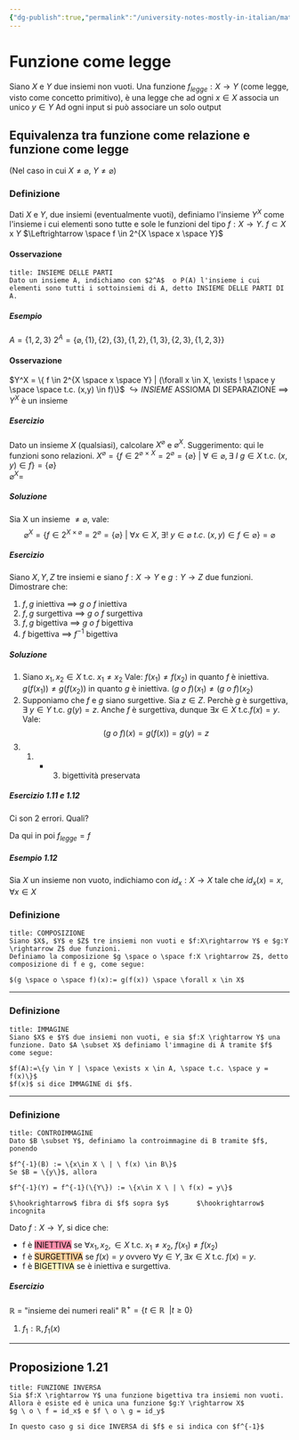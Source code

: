 ```yaml
---
{"dg-publish":true,"permalink":"/university-notes-mostly-in-italian/matematica-discreta/teoria/funzione-come-legge/","created":"2023-01-23T16:26:11.445+01:00","updated":"2023-01-23T16:26:11.445+01:00"}
---
```


# Funzione come legge
Siano $X$ e $Y$ due insiemi non vuoti.
Una funzione $f_{legge}:X \rightarrow Y$ (come legge, visto come concetto primitivo),
è una legge che ad ogni $x \in X$ associa un unico $y \in Y$
Ad ogni input si può associare un solo output
## Equivalenza tra funzione come relazione e funzione come legge
(Nel caso in cui $X \neq \varnothing$, $Y \neq \varnothing$)
### Definizione
Dati $X$ e $Y$, due insiemi (eventualmente vuoti), definiamo l'insieme $Y^X$ come l'insieme i cui elementi sono tutte e sole le funzioni del tipo $f:X \rightarrow Y$.
$f \subset X$ x $Y$ $\Leftrightarrow \space f \in 2^{X \space x \space Y}$ 
#### Osservazione
```ad-info
title: INSIEME DELLE PARTI
Dato un insieme A, indichiamo con $2^A$  o P(A) l'insieme i cui elementi sono tutti i sottoinsiemi di A, detto INSIEME DELLE PARTI DI A.
```

##### Esempio
$A = \{1,2,3\}$
$2^A = \{\varnothing, \{1\}, \{2\}, \{3\}, \{1,2\}, \{1,3\}, \{2,3\}, \{1,2,3\} \}$

#### Osservazione
$Y^X = \{ f \in 2^{X \space x \space Y} | (\forall x \in X, \exists ! \space y \space \space t.c. (x,y) \in f)\}$ 
				  $\hookrightarrow INSIEME$
ASSIOMA DI SEPARAZIONE $\implies$ $Y^X$ è un insieme

##### Esercizio
Dato un insieme $X$ (qualsiasi), calcolare $X^{\varnothing}$ e $\varnothing^X$. 
Suggerimento: qui le funzioni sono relazioni.
$X^\varnothing = \{f \in 2^{\varnothing \ \times \ X} = 2^\varnothing = \{\varnothing\} \ | \ \forall \in \varnothing, \exists \ I \ g \in X$ t.c. $(x,y) \in f\} = \{\varnothing\}$  
$\varnothing^X =$

##### Soluzione
Sia X un insieme $\neq \varnothing$, vale:
$$\varnothing^X = \{f \in 2^{X \times \varnothing} = 2^\varnothing = \{\varnothing\} \ | \ \forall x \in X, \ \exists ! \ y \in \varnothing \ t.c. \ (x,y) \in f \in \varnothing\} = \varnothing$$
##### Esercizio
Siano $X,Y,Z$ tre insiemi e siano $f:X \rightarrow Y$ e $g:Y\rightarrow Z$ due funzioni. Dimostrare che:
1) $f,g$ iniettiva $\implies$ $g \ o \ f$ iniettiva
2) $f,g$ surgettiva $\implies$ $g \ o \ f$ surgettiva
3) $f,g$ bigettiva $\implies$ $g \ o \ f$ bigettiva
4) $f$ bigettiva $\implies$ $f^{-1}$ bigettiva
##### Soluzione
1. Siano $x_1, x_2 \in X$ t.c. $x_1 \neq x_2$
	Vale: $f(x_1) \neq f(x_2)$ in quanto $f$ è iniettiva.
	$g(f(x_1)) \neq g(f(x_2))$ in quanto $g$ è iniettiva.
	$(g \ o \ f)(x_1) \neq (g \ o \ f)(x_2)$
2. Supponiamo che $f$ e $g$ siano surgettive.
	Sia $z \in Z$. Perchè $g$ è surgettiva, 
	$\exists \ y \in Y$ t.c. $g(y) = z$. Anche $f$ è surgettiva, dunque $\exists x \in X$ t.c.$f(x) = y$. Vale:$$(g \ o \ f)(x) = g(f(x)) = g(y) = z$$
3. 1. + 3. bigettività preservata
##### Esercizio 1.11 e 1.12
Ci son 2 errori. Quali?
	
Da qui in poi $f_{legge} = f$

##### Esempio 1.12
Sia $X$ un insieme non vuoto, indichiamo con $id_x:X \rightarrow X$  tale che $id_x(x) = x$, $\forall x \in X$
### Definizione
```ad-info
title: COMPOSIZIONE
Siano $X$, $Y$ e $Z$ tre insiemi non vuoti e $f:X\rightarrow Y$ e $g:Y \rightarrow Z$ due funzioni.
Definiamo la composizione $g \space o \space f:X \rightarrow Z$, detto composizione di f e g, come segue:

$(g \space o \space f)(x):= g(f(x)) \space \forall x \in X$
```
---
### Definizione
```ad-info
title: IMMAGINE
Siano $X$ e $Y$ due insiemi non vuoti, e sia $f:X \rightarrow Y$ una funzione. Dato $A \subset X$ definiamo l'immagine di A tramite $f$ come segue:

$f(A):=\{y \in Y | \space \exists x \in A, \space t.c. \space y = f(x)\}$
$f(x)$ si dice IMMAGINE di $f$.
```
---
### Definizione
```ad-info
title: CONTROIMMAGINE
Dato $B \subset Y$, definiamo la controimmagine di B tramite $f$, ponendo

$f^{-1}(B) := \{x\in X \ | \ f(x) \in B\}$
Se $B = \{y\}$, allora

$f^{-1}(Y) = f^{-1}(\{Y\}) := \{x\in X \ | \ f(x) = y\}$
																				           	$\hookrightarrow$ fibra di $f$ sopra $y$       $\hookrightarrow$ incognita
```

Dato $f:X \rightarrow Y$, si dice che:
- f è <mark style="background: #FF5582A6;">INIETTIVA</mark> se $\forall x_1, x_2, \in X$ t.c. $x_1 \neq x_2$, $f(x_1) \neq f(x_2)$
- f è <mark style="background: #FFB86CA6;">SURGETTIVA</mark> se $f(x) = y$  ovvero $\forall y \in Y, \exists x \in X$ t.c. $f(x) = y$.
- f è <mark style="background: #FFF3A3A6;">BIGETTIVA</mark> se è iniettiva e surgettiva.

##### Esercizio
$\mathbb{R}$ = "insieme dei numeri reali"
$\mathbb{R}^+ = \{t \in \mathbb{R} \ \ | t \geq 0\}$
1) $f_1 : \mathbb{R}, f_1(x)$
---
## Proposizione 1.21
```ad-info
title: FUNZIONE INVERSA
Sia $f:X \rightarrow Y$ una funzione bigettiva tra insiemi non vuoti. Allora è esiste ed è unica una funzione $g:Y \rightarrow X$
$g \ o \ f = id_x$ e $f \ o \ g = id_y$

In questo caso g si dice INVERSA di $f$ e si indica con $f^{-1}$
```